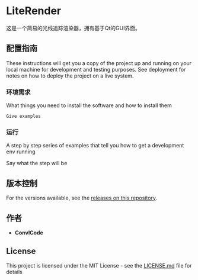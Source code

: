 # LiteRender

这是一个简易的光线追踪渲染器，拥有基于Qt的GUI界面。

## 配置指南

These instructions will get you a copy of the project up and running on your local machine for development and testing purposes. See deployment for notes on how to deploy the project on a live system.

### 环境需求

What things you need to install the software and how to install them

```
Give examples
```

### 运行

A step by step series of examples that tell you how to get a development env running

Say what the step will be

## 版本控制

For the versions available, see the [releases on this repository](https://github.com/convlCode/LiteRender/releases). 

## 作者

* **ConvlCode**

## License

This project is licensed under the MIT License - see the [LICENSE.md](LICENSE.md) file for details

